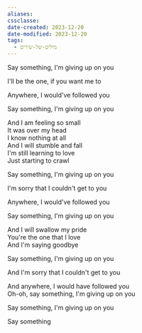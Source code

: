 ```yaml
---
aliases: 
cssclasse: 
date-created: 2023-12-20
date-modified: 2023-12-20
tags:
  - מילים-של-שירים
---
```

Say something, I'm giving up on you

I'll be the one, if you want me to

Anywhere, I would've followed you

Say something, I'm giving up on you

And I am feeling so small  
It was over my head  
I know nothing at all  
And I will stumble and fall  
I'm still learning to love  
Just starting to crawl

Say something, I'm giving up on you

I'm sorry that I couldn't get to you

Anywhere, I would've followed you

Say something, I'm giving up on you

And I will swallow my pride  
You're the one that I love  
And I'm saying goodbye

Say something, I'm giving up on you

And I'm sorry that I couldn't get to you

And anywhere, I would have followed you  
Oh-oh, say something, I'm giving up on you

Say something, I'm giving up on you

Say something
